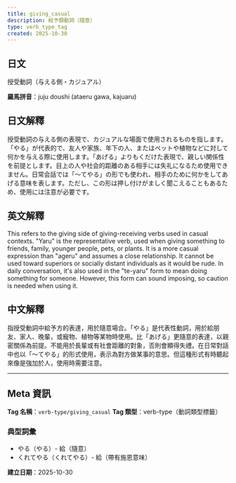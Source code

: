 ```yaml
---
title: giving_casual
description: 給予類動詞（隨意）
type: verb_type_tag
created: 2025-10-30
---
```


## 日文
授受動詞（与える側・カジュアル）

**羅馬拼音**：juju doushi (ataeru gawa, kajuaru)

## 日文解釋
授受動詞の与える側の表現で、カジュアルな場面で使用されるものを指します。「やる」が代表的で、友人や家族、年下の人、またはペットや植物などに対して何かを与える際に使用します。「あげる」よりもくだけた表現で、親しい関係性を前提とします。目上の人や社会的距離のある相手には失礼になるため使用できません。日常会話では「〜てやる」の形でも使われ、相手のために何かをしてあげる意味を表します。ただし、この形は押し付けがましく聞こえることもあるため、使用には注意が必要です。

## 英文解釋
This refers to the giving side of giving-receiving verbs used in casual contexts. "Yaru" is the representative verb, used when giving something to friends, family, younger people, pets, or plants. It is a more casual expression than "ageru" and assumes a close relationship. It cannot be used toward superiors or socially distant individuals as it would be rude. In daily conversation, it's also used in the "te-yaru" form to mean doing something for someone. However, this form can sound imposing, so caution is needed when using it.

## 中文解釋
指授受動詞中給予方的表達，用於隨意場合。「やる」是代表性動詞，用於給朋友、家人、晚輩，或寵物、植物等某物時使用。比「あげる」更隨意的表達，以親密關係為前提。不能用於長輩或有社會距離的對象，否則會顯得失禮。在日常對話中也以「〜てやる」的形式使用，表示為對方做某事的意思。但這種形式有時聽起來像是強加於人，使用時需要注意。

---

## Meta 資訊

**Tag 名稱**：`verb-type/giving_casual`
**Tag 類型**：verb-type（動詞類型標籤）

### 典型詞彙
- やる（やる）- 給（隨意）
- くれてやる（くれてやる）- 給（帶有施恩意味）

**建立日期**：2025-10-30
